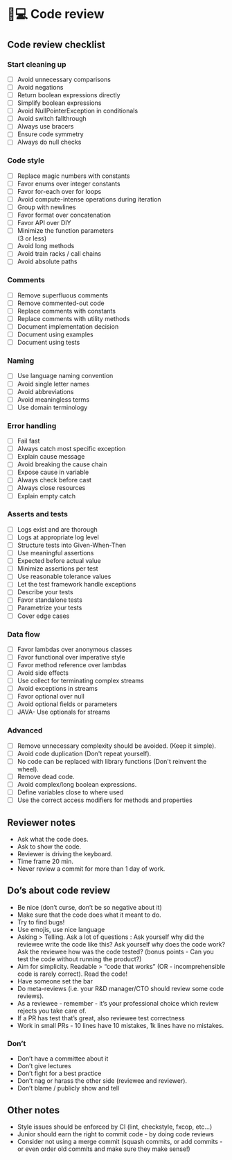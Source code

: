 # 👩💻 Code review



## Code review checklist

### Start cleaning up

* [ ] Avoid unnecessary comparisons
* [ ] Avoid negations
* [ ] Return boolean expressions directly
* [ ] Simplify boolean expressions
* [ ] Avoid NullPointerException in conditionals
* [ ] Avoid switch fallthrough
* [ ] Always use bracers
* [ ] Ensure code symmetry
* [ ] Always do null checks

### Code style

* [ ] Replace magic numbers with constants
* [ ] Favor enums over integer constants
* [ ] Favor for-each over for loops
* [ ] Avoid compute-intense operations during iteration
* [ ] Group with newlines
* [ ] Favor format over concatenation
* [ ] Favor API over DIY
* [ ] Minimize the function parameters\
  (3 or less)
* [ ] Avoid long methods
* [ ] Avoid train racks / call chains
* [ ] Avoid absolute paths

### Comments

* [ ] Remove superfluous comments
* [ ] Remove commented-out code
* [ ] Replace comments with constants
* [ ] Replace comments with utility methods
* [ ] Document implementation decision
* [ ] Document using examples
* [ ] Document using tests

### Naming

* [ ] Use language naming convention
* [ ] Avoid single letter names
* [ ] Avoid abbreviations
* [ ] Avoid meaningless terms
* [ ] Use domain terminology

### Error handling

* [ ] Fail fast &#x20;
* [ ] Always catch most specific exception
* [ ] Explain cause message
* [ ] Avoid breaking the cause chain
* [ ] Expose cause in variable
* [ ] Always check before cast
* [ ] Always close resources
* [ ] Explain empty catch&#x20;

### Asserts and tests

* [ ] Logs exist and are thorough
* [ ] Logs at appropriate log level
* [ ] Structure tests into Given-When-Then
* [ ] Use meaningful assertions
* [ ] Expected before actual value
* [ ] Minimize assertions per test
* [ ] Use reasonable tolerance values
* [ ] Let the test framework handle exceptions
* [ ] Describe your tests
* [ ] Favor standalone tests
* [ ] Parametrize your tests
* [ ] Cover edge cases

### Data flow

* [ ] Favor lambdas over anonymous classes
* [ ] Favor functional over imperative style
* [ ] Favor method reference over lambdas
* [ ] Avoid side effects
* [ ] Use collect for terminating complex streams
* [ ] Avoid exceptions in streams
* [ ] Favor optional over null
* [ ] Avoid optional fields or parameters
* [ ] JAVA- Use optionals for streams

### Advanced

* [ ] Remove unnecessary complexity should be avoided. (Keep it simple).
* [ ] Avoid code duplication (Don't repeat yourself).
* [ ] No code can be replaced with library functions (Don't reinvent the wheel).
* [ ] Remove dead code.
* [ ] Avoid complex/long boolean expressions.
* [ ] Define variables close to where used
* [ ] Use the correct access modifiers for methods and properties

## Reviewer notes

* Ask what the code does.
* Ask to show the code.
* Reviewer is driving the keyboard.
* Time frame 20 min.
* Never review a commit for more than 1 day of work.

## Do’s about code review

* Be nice (don’t curse, don’t be so negative about it)
* Make sure that the code does what it meant to do.
* Try to find bugs!&#x20;
* Use emojis, use nice language
* Asking > Telling. Ask a lot of questions : Ask yourself why did the reviewee write the code like this? Ask yourself why does the code work? Ask the reviewee how was the code tested? (bonus points - Can you test the code without running the product?)
* Aim for simplicity. Readable > “code that works” (OR - incomprehensible code is rarely correct). Read the code!
* Have someone set the bar
* Do meta-reviews (i.e. your R\&D manager/CTO should review some code reviews).
* As a reviewee - remember - it’s your professional choice which review rejects you take care of.
* If a PR has test that’s great, also reviewee test correctness
* Work in small PRs - 10 lines have 10 mistakes, 1k lines have no mistakes.

### Don’t

* Don’t have a committee about it
* Don’t give lectures
* Don’t fight for a best practice
* Don’t nag or harass the other side (reviewee and reviewer).
* Don’t blame / publicly show and tell

## Other notes

* Style issues should be enforced by CI (lint, checkstyle, fxcop, etc…)
* Junior should earn the right to commit code - by doing code reviews
* Consider not using a merge commit (squash commits, or add commits - or even order old commits and make sure they make sense!)

